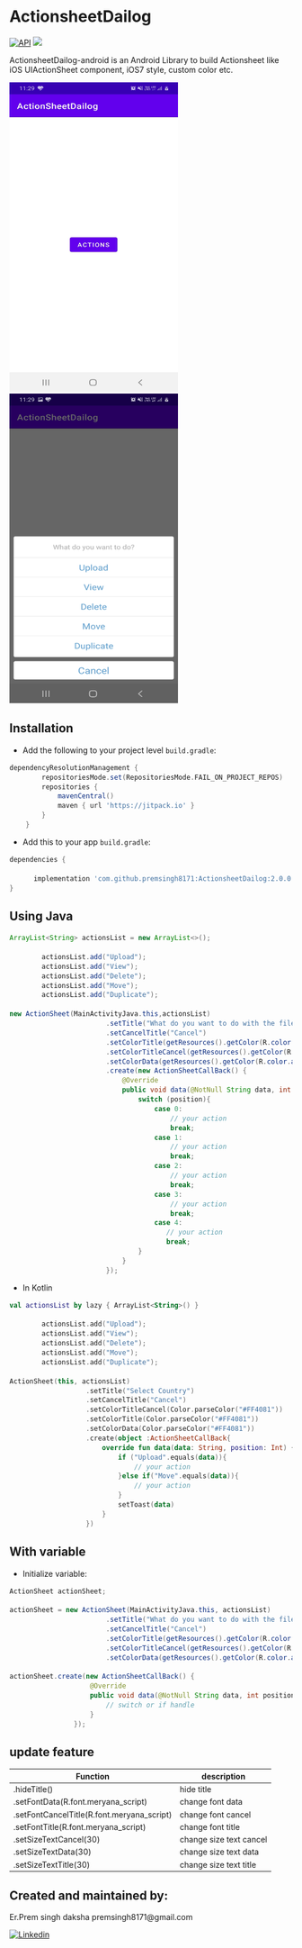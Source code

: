 # ActionsheetDailog

[![API](https://img.shields.io/badge/API-16%2B-red.svg?style=flat)](https://android-arsenal.com/api?level=16)
[![](https://jitpack.io/v/mkhoiron/Actionsheet-android.svg)](https://jitpack.io/#mkhoiron/Actionsheet-android/4)

ActionsheetDailog-android is an Android Library to build Actionsheet like iOS UIActionSheet component, iOS7 style, custom color etc.

<img src="https://raw.githubusercontent.com/premsingh8171/ActionsheetDailog/master/app/src/main/res/drawable/action1.jpeg" width="300" height="550" /> <img src="https://raw.githubusercontent.com/premsingh8171/ActionsheetDailog/master/app/src/main/res/drawable/action2.jpeg" width="300" height="550" />

## Installation

-  Add the following to your project level `build.gradle`:
 
```gradle
dependencyResolutionManagement {
		repositoriesMode.set(RepositoriesMode.FAIL_ON_PROJECT_REPOS)
		repositories {
			mavenCentral()
			maven { url 'https://jitpack.io' }
		}
	}
```
  -  Add this to your app `build.gradle`:
 
```gradle
dependencies {
      
      implementation 'com.github.premsingh8171:ActionsheetDailog:2.0.0'
}
```

## Using Java

```java
ArrayList<String> actionsList = new ArrayList<>();

        actionsList.add("Upload");
        actionsList.add("View");
        actionsList.add("Delete");
        actionsList.add("Move");
        actionsList.add("Duplicate");

new ActionSheet(MainActivityJava.this,actionsList)
                        .setTitle("What do you want to do with the file")
                        .setCancelTitle("Cancel")
                        .setColorTitle(getResources().getColor(R.color.title))
                        .setColorTitleCancel(getResources().getColor(R.color.action))
                        .setColorData(getResources().getColor(R.color.action))
                        .create(new ActionSheetCallBack() {
                            @Override
                            public void data(@NotNull String data, int position) {
                                switch (position){
                                    case 0:
                                        // your action
                                        break;
                                    case 1:
                                        // your action
                                        break;
                                    case 2:
                                        // your action
                                        break;
                                    case 3:
                                        // your action
                                        break;
                                    case 4:
                                       // your action
                                       break;
                                }
                            }
                        });
```
  -  In Kotlin
```kotlin
val actionsList by lazy { ArrayList<String>() }

        actionsList.add("Upload");
        actionsList.add("View");
        actionsList.add("Delete");
        actionsList.add("Move");
        actionsList.add("Duplicate");

ActionSheet(this, actionsList)
                   .setTitle("Select Country")
                   .setCancelTitle("Cancel")
                   .setColorTitleCancel(Color.parseColor("#FF4081"))
                   .setColorTitle(Color.parseColor("#FF4081"))
                   .setColorData(Color.parseColor("#FF4081"))
                   .create(object :ActionSheetCallBack{
                       override fun data(data: String, position: Int) {
                           if ("Upload".equals(data)){
                               // your action
                           }else if("Move".equals(data)){
                               // your action
                           }
                           setToast(data)
                       }
                   })
```
  
## With variable

  -  Initialize variable:
```java
ActionSheet actionSheet;

actionSheet = new ActionSheet(MainActivityJava.this, actionsList)
                        .setTitle("What do you want to do with the file")
                        .setCancelTitle("Cancel")
                        .setColorTitle(getResources().getColor(R.color.title))
                        .setColorTitleCancel(getResources().getColor(R.color.action))
                        .setColorData(getResources().getColor(R.color.action));
                        
actionSheet.create(new ActionSheetCallBack() {
                    @Override
                    public void data(@NotNull String data, int position) {
                        // switch or if handle
                    }
                });
```
## update feature

Function      				   | description
-------------------------------------------| -------------
.hideTitle()  			           | hide title
.setFontData(R.font.meryana_script)        | change font data
.setFontCancelTitle(R.font.meryana_script) | change font cancel
.setFontTitle(R.font.meryana_script)       | change font title
.setSizeTextCancel(30)			   | change size text cancel
.setSizeTextData(30)		           | change size text data
.setSizeTextTitle(30)		 	   | change size text title



<h2>Created and maintained by:</h2>
<p>Er.Prem singh daksha  premsingh8171@gmail.com</p>
<p><a href="https://www.linkedin.com/in/prem-singh-daksha-82az/"> <img src="https://github.com/anitaa1990/DeviceInfo-Sample/blob/master/media/linkedin-icon.png" alt="Linkedin" style="max-width:100%;"> </a></p>
